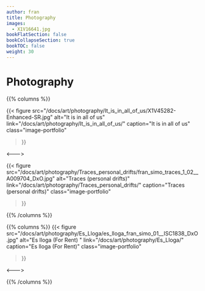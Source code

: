 ```yaml
---
author: fran
title: Photography
images:
  - X1V16641.jpg
bookFlatSection: false
bookCollapseSection: true
bookTOC: false
weight: 30
---
```


# Photography 

{{% columns %}}

{{< figure
  src="/docs/art/photography/It_is_in_all_of_us/X1V45282-Enhanced-SR.jpg"
  alt="It is in all of us"
  link="/docs/art/photography/It_is_in_all_of_us/"
  caption="It is in all of us"
  class="image-portfolio"
>}}

<--->

{{< figure
  src="/docs/art/photography/Traces_personal_drifts/fran_simo_traces_1_02__A009704_DxO.jpg"
  alt="Traces (personal drifts)"
  link="/docs/art/photography/Traces_personal_drifts/"
  caption="Traces (personal drifts)"
  class="image-portfolio"
>}}

{{% /columns %}}

{{% columns %}}
{{< figure
  src="/docs/art/photography/Es_Lloga/es_lloga_fran_simo_01__ISC1838_DxO.jpg"
  alt="Es lloga (For Rent) "
  link="/docs/art/photography/Es_Lloga/"
  caption="Es lloga (For Rent)"
  class="image-portfolio"
>}}

<--->

{{% /columns %}}